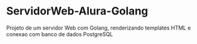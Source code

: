 # ServidorWeb-Alura-Golang
 
Projeto de um servidor Web com Golang, renderizando templates HTML e conexao com banco de dados PostgreSQL
